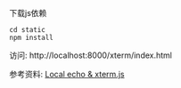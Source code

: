 
下载js依赖

```
cd static
npm install
```

访问: http://localhost:8000/xterm/index.html




参考资料:
[Local echo & xterm.js](https://medium.com/swlh/local-echo-xterm-js-5210f062377e)


